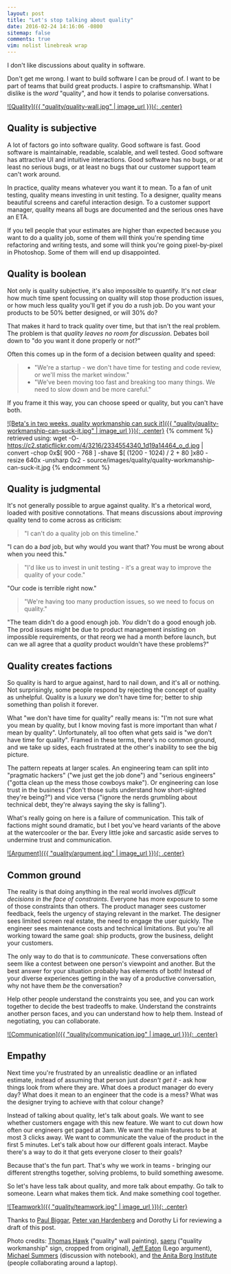```yaml
---
layout: post
title: "Let's stop talking about quality"
date: 2016-02-24 14:16:06 -0800
sitemap: false
comments: true
vim: nolist linebreak wrap
---
```


I don't like discussions about quality in software.

Don't get me wrong.  I want to build software I can be proud of.  I want to be part of teams that build great products.  I aspire to craftsmanship.  What I dislike is the *word* "quality", and how it tends to polarise conversations.

[![Quality]({{ "quality/quality-wall.jpg" | image_url }}){: .center}](https://www.flickr.com/photos/thomashawk/16564397826)

## Quality is subjective

A lot of factors go into software quality.  Good software is fast.  Good software is maintainable, readable, scalable, and well tested.  Good software has attractive UI and intuitive interactions.  Good software has no bugs, or at least no serious bugs, or at least no bugs that our customer support team can't work around.

In practice, quality means whatever you want it to mean.  To a fan of unit testing, quality means investing in unit testing.  To a designer, quality means beautiful screens and careful interaction design.  To a customer support manager, quality means all bugs are documented and the serious ones have an ETA.

If you tell people that your estimates are higher than expected because you want to do a quality job, some of them will think you're spending time refactoring and writing tests, and some will think you're going pixel-by-pixel in Photoshop.  Some of them will end up disappointed.

<!-- more -->

## Quality is boolean

Not only is quality subjective, it's also impossible to quantify.  It's not clear how much time spent focussing on quality will stop those production issues, or how much less quality you'll get if you do a rush job.  Do you want your products to be 50% better designed, or will 30% do?

That makes it hard to track quality over time, but that isn't the real problem.  The problem is that *quality leaves no room for discussion*.  Debates boil down to "do you want it done properly or not?"

Often this comes up in the form of a decision between quality and speed:

> * "We're a startup - we don't have time for testing and code review, or we'll miss the market window."
> * "We've been moving too fast and breaking too many things.  We need to slow down and be more careful."

If you frame it this way, you can choose speed or quality, but you can't have both.

[![Beta's in two weeks, quality workmanship can suck it]({{ "quality/quality-workmanship-can-suck-it.jpg" | image_url }}){: .center}](https://www.flickr.com/photos/saeru/2334554340)
{% comment %}
retrieved using:
wget -O- https://c2.staticflickr.com/4/3216/2334554340_1d19a14464_o_d.jpg | convert -chop 0x$[ 900 - 768 ] -shave $[ (1200 - 1024) / 2 + 80 ]x80 -resize 640x -unsharp 0x2 - source/images/quality/quality-workmanship-can-suck-it.jpg
{% endcomment %}

## Quality is judgmental

It's not generally possible to argue against quality.  It's a rhetorical word, loaded with positive connotations.  That means discussions about *improving* quality tend to come across as criticism:

> "I can't do a quality job on this timeline."

"I can do a *bad* job, but why would you want that?  You must be wrong about when you need this."

> "I'd like us to invest in unit testing - it's a great way to improve the quality of your code."

"Our code is terrible right now."

> "We're having too many production issues, so we need to focus on quality."

"The team didn't do a good enough job.  *You* didn't do a good enough job.  The prod issues might be due to product management insisting on impossible requirements, or that reorg we had a month before launch, but can we all agree that a *quality* product wouldn't have these problems?"

## Quality creates factions

So quality is hard to argue against, hard to nail down, and it's all or nothing.  Not surprisingly, some people respond by rejecting the concept of quality as unhelpful.  Quality is a luxury we don't have time for; better to ship something than polish it forever.

What "we don't have time for quality" really means is: "I'm not sure what you mean by quality, but I know moving fast is more important than what *I* mean by quality".  Unfortunately, all too often what gets said is "we don't have time for quality".  Framed in these terms, there's no common ground, and we take up sides, each frustrated at the other's inability to see the big picture.

The pattern repeats at larger scales.  An engineering team can split into "pragmatic hackers" ("we just get the job done") and "serious engineers" ("gotta clean up the mess those cowboys make").  Or engineering can lose trust in the business ("don't those suits understand how short-sighted they're being?") and vice versa ("ignore the nerds grumbling about technical debt, they're always saying the sky is falling").

What's really going on here is a failure of communication.  This talk of factions might sound dramatic, but I bet you've heard variants of the above at the watercooler or the bar.  Every little joke and sarcastic aside serves to undermine trust and communication.

[![Argument]({{ "quality/argument.jpg" | image_url }}){: .center}](https://www.flickr.com/photos/jeffeaton/7436909698)

## Common ground

The reality is that doing anything in the real world involves *difficult decisions in the face of constraints*.  Everyone has more exposure to some of those constraints than others.  The product manager sees customer feedback, feels the urgency of staying relevant in the market.  The designer sees limited screen real estate, the need to engage the user quickly.  The engineer sees maintenance costs and technical limitations.  But you're all working toward the same goal: ship products, grow the business, delight your customers.

The only way to do that is to *communicate*.  These conversations often seem like a contest between one person's viewpoint and another.  But the best answer for your situation probably has elements of both!  Instead of your diverse experiences getting in the way of a productive conversation, why not have them *be* the conversation?

Help other people understand the constraints you see, and you can work together to decide the best tradeoffs to make.  Understand the constraints another person faces, and you can understand how to help them.  Instead of negotiating, you can collaborate.

[![Communication]({{ "quality/communication.jpg" | image_url }}){: .center}](https://www.flickr.com/photos/canonsnapper/8701575728)

## Empathy

Next time you're frustrated by an unrealistic deadline or an inflated estimate, instead of assuming that person just *doesn't get it* - ask how things look from where they are.  What does a product manager do every day?  What does it mean to an engineer that the code is a mess?  What was the designer trying to achieve with that colour change?

Instead of talking about quality, let's talk about goals.  We want to see whether customers engage with this new feature.  We want to cut down how often our engineers get paged at 3am.  We want the main features to be at most 3 clicks away.  We want to communicate the value of the product in the first 5 minutes.  Let's talk about how our different goals interact.  Maybe there's a way to do it that gets everyone closer to their goals?

Because that's the fun part.  That's why we work in teams - bringing our different strengths together, solving problems, to build something awesome.

So let's have less talk about quality, and more talk about empathy.  Go talk to someone.  Learn what makes them tick.  And make something cool together.

[![Teamwork]({{ "quality/teamwork.jpg" | image_url }}){: .center}](https://www.flickr.com/photos/abiwt/10283999515)


<p class="credits">
Thanks to
<a href="https://twitter.com/paulbiggar">Paul Biggar</a>,
<a href="https://twitter.com/pvh">Peter van Hardenberg</a> and
Dorothy Li for reviewing a draft of this post.
</p>

<p class="credits">
Photo credits:
<a href="https://www.flickr.com/photos/thomashawk/16564397826">Thomas Hawk</a>
("quality" wall painting),
<a href="https://www.flickr.com/photos/saeru/2334554340">saeru</a>
("quality workmanship" sign, cropped from original),
<a href="https://www.flickr.com/photos/jeffeaton/7436909698">Jeff Eaton</a>
(Lego argument),
<a href="https://www.flickr.com/photos/canonsnapper/8701575728">Michael Summers</a>
(discussion with notebook), and
<a href="https://www.flickr.com/photos/abiwt/10283999515">the Anita Borg Institute</a>
(people collaborating around a laptop).
</p>
